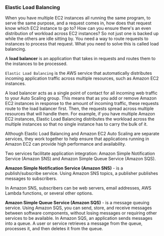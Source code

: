 ### Elastic Load Balancing

When you have multiple EC2 instances all running the same program, to serve the same purpose, and a request comes in, how does that request know which EC2 instance to go to? How can you ensure there's an even distribution of workload across EC2 instances? So not just one is backed up while the others are idle sitting by. You need a way to route requests to instances to process that request. What you need to solve this is called load balancing.

A **load balancer** is an application that takes in requests and routes them to the instances to be processed.

`Elastic Load Balancing` is the AWS service that automatically distributes incoming application traffic across multiple resources, such as Amazon EC2 instances.

A load balancer acts as a single point of contact for all incoming web traffic to your Auto Scaling group. This means that as you add or remove Amazon EC2 instances in response to the amount of incoming traffic, these requests route to the load balancer first. Then, the requests spread across multiple resources that will handle them. For example, if you have multiple Amazon EC2 instances, Elastic Load Balancing distributes the workload across the multiple instances so that no single instance has to carry the bulk of it.

Although Elastic Load Balancing and Amazon EC2 Auto Scaling are separate services, they work together to help ensure that applications running in Amazon EC2 can provide high performance and availability.

Two services facilitate application integration: Amazon Simple Notification Service (Amazon SNS) and Amazon Simple Queue Service (Amazon SQS).

**Amazon Simple Notification Service (Amazon SNS)** - is a publish/subscribe service. Using Amazon SNS topics, a publisher publishes messages to subscribers.

In Amazon SNS, subscribers can be web servers, email addresses, AWS Lambda functions, or several other options.

**Amazon Simple Queue Service (Amazon SQS)** - is a message queuing service.
Using Amazon SQS, you can send, store, and receive messages between software components, without losing messages or requiring other services to be available. In Amazon SQS, an application sends messages into a queue. A user or service retrieves a message from the queue, processes it, and then deletes it from the queue.
